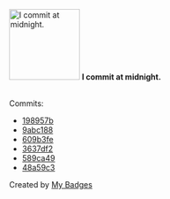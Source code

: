<img src="https://github.com/my-badges/my-badges/blob/master/src/all-badges/time-of-commit/midnight-commits.png?raw=true" alt="I commit at midnight." title="I commit at midnight." width="128">
<strong>I commit at midnight.</strong>
<br><br>

Commits:

- <a href="https://github.com/andrewjswan/MediaPortal-1/commit/198957bcfb93a3f3112a0487610367089e5a8437">198957b</a>
- <a href="https://github.com/andrewjswan/snmp2mqtt/commit/9abc188a02ad38529af9e318eb04e7d1831aac90">9abc188</a>
- <a href="https://github.com/andrewjswan/MediaPortal-1/commit/609b3fee69f94e8477b83e0188f6988478cfc923">609b3fe</a>
- <a href="https://github.com/andrewjswan/MediaPortal-1/commit/3637df291d03dab0aa405966c01191b9c14ebeb6">3637df2</a>
- <a href="https://github.com/andrewjswan/MediaPortal-1/commit/589ca4913b5ab8eabedc26b968668c62c9356189">589ca49</a>
- <a href="https://github.com/andrewjswan/MediaPortal-1/commit/48a59c35185cf5fa85e25062f5a2f3422267164b">48a59c3</a>


Created by <a href="https://github.com/my-badges/my-badges">My Badges</a>